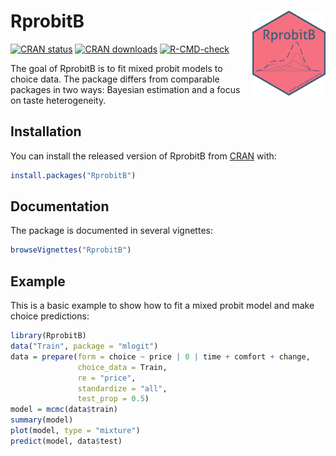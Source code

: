 # RprobitB <img src="man/figures/logo.png" align="right" height=136 />

<!-- badges: start -->
[![CRAN status](https://www.r-pkg.org/badges/version-last-release/RprobitB)](https://www.r-pkg.org/badges/version-last-release/RprobitB)
[![CRAN downloads](https://cranlogs.r-pkg.org/badges/grand-total/RprobitB)](https://cranlogs.r-pkg.org/badges/grand-total/RprobitB)
[![R-CMD-check](https://github.com/loelschlaeger/RprobitB/workflows/R-CMD-check/badge.svg)](https://github.com/loelschlaeger/RprobitB/actions)
<!-- badges: end -->

The goal of RprobitB is to fit mixed probit models to choice data. 
The package differs from comparable packages in two ways: Bayesian estimation and a focus on taste heterogeneity.


## Installation

You can install the released version of RprobitB from [CRAN](https://CRAN.R-project.org) with:

``` r
install.packages("RprobitB")
```

## Documentation

The package is documented in several vignettes:

```r
browseVignettes("RprobitB")
```

## Example

This is a basic example to show how to fit a mixed probit model and make choice predictions:

``` r
library(RprobitB)
data("Train", package = "mlogit")
data = prepare(form = choice ~ price | 0 | time + comfort + change,
               choice_data = Train,
               re = "price",
               standardize = "all",
               test_prop = 0.5)
model = mcmc(data$train)
summary(model)
plot(model, type = "mixture")
predict(model, data$test)
```


